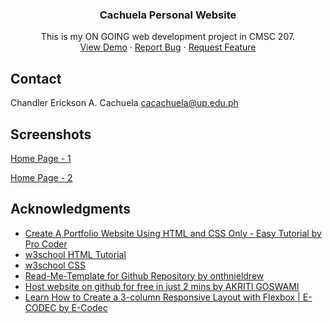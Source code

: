 <div align="center">
  <h3 align="center">Cachuela Personal Website</h3>
  This is my ON GOING web development project in CMSC 207.
  <br>
    <a href="https://tandercachuela.github.io/CMSC207-Project-Cachuela/">View Demo</a>
    &middot;
    <a href="">Report Bug</a>
    &middot;
    <a href="">Request Feature</a>
</div>


<!-- CONTACT -->
## Contact

Chandler Erickson A. Cachuela  cacachuela@up.edu.ph

<!-- SCREENSHOTS -->
## Screenshots
[Home Page - 1](https://github.com/tandercachuela/CMSC207-Project-Cachuela/blob/b2e95f46483020e5d17d6c691bd961419bd03620/screenshots/screenshot_1.png)

[Home Page - 2](https://github.com/tandercachuela/CMSC207-Project-Cachuela/blob/b2e95f46483020e5d17d6c691bd961419bd03620/screenshots/screenshot_2.png)

<!-- ACKNOWLEDGMENTS -->
## Acknowledgments

* [Create A Portfolio Website Using HTML and CSS Only - Easy Tutorial by Pro Coder](https://www.youtube.com/watch?v=-u3vE84Wo_U&t=513s)
* [w3school HTML Tutorial](https://www.w3schools.com/html/)
* [w3school CSS](https://www.w3schools.com/css/)
* [Read-Me-Template for Github Repository by onthnieldrew](https://github.com/othneildrew/Best-README-Template/tree/main)
* [Host website on github for free in just 2 mins by 
AKRITI GOSWAMI](https://www.youtube.com/watch?v=BT4WzyT2g8k)
* [
Learn How to Create a 3-column Responsive Layout with Flexbox | E-CODEC by E-Codec](https://www.youtube.com/watch?v=c01AEIafPeY)
